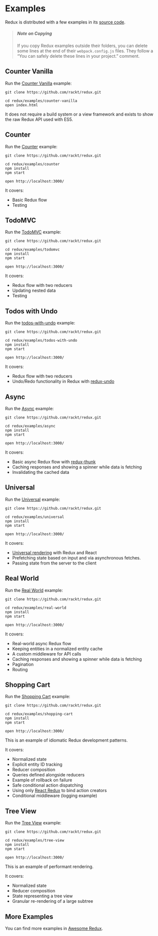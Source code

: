 # Examples

Redux is distributed with a few examples in its [source code](https://github.com/rackt/redux/tree/master/examples).

>##### Note on Copying
>If you copy Redux examples outside their folders, you can delete some lines at the end of their `webpack.config.js` files. They follow a “You can safely delete these lines in your project.” comment.

## Counter Vanilla

Run the [Counter Vanilla](https://github.com/rackt/redux/tree/master/examples/counter-vanilla) example:

```
git clone https://github.com/rackt/redux.git

cd redux/examples/counter-vanilla
open index.html
```

It does not require a build system or a view framework and exists to show the raw Redux API used with ES5.

## Counter

Run the [Counter](https://github.com/rackt/redux/tree/master/examples/counter) example:

```
git clone https://github.com/rackt/redux.git

cd redux/examples/counter
npm install
npm start

open http://localhost:3000/
```

It covers:

* Basic Redux flow
* Testing

## TodoMVC

Run the [TodoMVC](https://github.com/rackt/redux/tree/master/examples/todomvc) example:

```
git clone https://github.com/rackt/redux.git

cd redux/examples/todomvc
npm install
npm start

open http://localhost:3000/
```

It covers:

* Redux flow with two reducers
* Updating nested data
* Testing

## Todos with Undo

Run the [todos-with-undo](https://github.com/rackt/redux/tree/master/examples/todos-with-undo) example:

```
git clone https://github.com/rackt/redux.git

cd redux/examples/todos-with-undo
npm install
npm start

open http://localhost:3000/
```

It covers:

* Redux flow with two reducers
* Undo/Redo functionality in Redux with [redux-undo](https://github.com/omnidan/redux-undo)

## Async

Run the [Async](https://github.com/rackt/redux/tree/master/examples/async) example:

```
git clone https://github.com/rackt/redux.git

cd redux/examples/async
npm install
npm start

open http://localhost:3000/
```

It covers:

* Basic async Redux flow with [redux-thunk](https://github.com/gaearon/redux-thunk)
* Caching responses and showing a spinner while data is fetching
* Invalidating the cached data

## Universal

Run the [Universal](https://github.com/rackt/redux/tree/master/examples/universal) example:

```
git clone https://github.com/rackt/redux.git

cd redux/examples/universal
npm install
npm start

open http://localhost:3000/
```

It covers:

* [Universal rendering](../recipes/ServerRendering.md) with Redux and React
* Prefetching state based on input and via asynchronous fetches.
* Passing state from the server to the client

## Real World

Run the [Real World](https://github.com/rackt/redux/tree/master/examples/real-world) example:

```
git clone https://github.com/rackt/redux.git

cd redux/examples/real-world
npm install
npm start

open http://localhost:3000/
```

It covers:

* Real-world async Redux flow
* Keeping entities in a normalized entity cache
* A custom middleware for API calls
* Caching responses and showing a spinner while data is fetching
* Pagination
* Routing

## Shopping Cart

Run the [Shopping Cart](https://github.com/rackt/redux/tree/master/examples/shopping-cart) example:

```
git clone https://github.com/rackt/redux.git

cd redux/examples/shopping-cart
npm install
npm start

open http://localhost:3000/
```

This is an example of idiomatic Redux development patterns.

It covers:

* Normalized state
* Explicit entity ID tracking
* Reducer composition
* Queries defined alongside reducers
* Example of rollback on failure
* Safe conditional action dispatching
* Using only [React Redux](https://github.com/rackt/react-redux) to bind action creators 
* Conditional middleware (logging example)

## Tree View

Run the [Tree View](https://github.com/rackt/redux/tree/master/examples/tree-view) example:

```
git clone https://github.com/rackt/redux.git

cd redux/examples/tree-view
npm install
npm start

open http://localhost:3000/
```

This is an example of performant rendering.

It covers:

* Normalized state
* Reducer composition
* State representing a tree view
* Granular re-rendering of a large subtree

## More Examples

You can find more examples in [Awesome Redux](https://github.com/xgrommx/awesome-redux).
